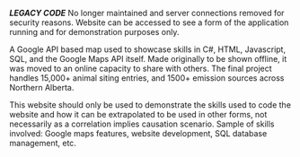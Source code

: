 ***LEGACY CODE***
No longer maintained and server connections removed for security reasons. Website can be accessed to see a form of the application running and for demonstration purposes only.

A Google API based map used to showcase skills in C#, HTML, Javascript, SQL, and the Google Maps API itself. Made originally to be shown offline, it was moved to an online capacity to share with others. The final project handles 15,000+ animal siting entries, and 1500+ emission sources across Northern Alberta.

This website should only be used to demonstrate the skills used to code the website and how it can be extrapolated to be used in other forms, not necessarily as a correlation implies causation scenario. Sample of skills involved: Google maps features, website development, SQL database management, etc.
